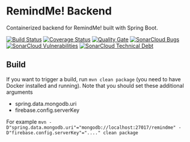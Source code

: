 # RemindMe! Backend
Containerized backend for RemindMe! built with Spring Boot.

[![Build Status](https://travis-ci.org/andryfailli/remindme-backend.svg?branch=master)](https://travis-ci.org/andryfailli/remindme-backend)
[![Coverage Status](https://coveralls.io/repos/github/andryfailli/remindme-backend/badge.svg?branch=master)](https://coveralls.io/github/andryfailli/remindme-backend?branch=master)
[![Quality Gate](https://sonarcloud.io/api/badges/gate?key=it.andreafailli.remindme%3Aremindme-backend)](https://sonarcloud.io/dashboard?id=it.andreafailli.remindme%3Aremindme-backend)
[![SonarCloud Bugs](https://sonarcloud.io/api/badges/measure?key=it.andreafailli.remindme%3Aremindme-backend&metric=bugs)](https://sonarcloud.io/component_measures/metric/reliability_rating/list?it.andreafailli.remindme%3Aremindme-backend)
[![SonarCloud Vulnerabilities](https://sonarcloud.io/api/badges/measure?key=it.andreafailli.remindme%3Aremindme-backend&metric=vulnerabilities)](https://sonarcloud.io/component_measures/metric/security_rating/list?id=it.andreafailli.remindme%3Aremindme-backend)
[![SonarCloud Technical Debt](https://sonarcloud.io/api/badges/measure?key=it.andreafailli.remindme%3Aremindme-backend&metric=sqale_index)](https://sonarcloud.io/component_measures/metric/sqale_index/list?id=it.andreafailli.remindme%3Aremindme-backend)

## Build
If you want to trigger a build, run `mvn clean package` (you need to have Docker installed and running).
Note that you should set these additional arguments
* spring.data.mongodb.uri
* firebase.config.serverKey

For example `mvn -D"spring.data.mongodb.uri"="mongodb://localhost:27017/remindme" -D"firebase.config.serverKey"="...." clean package`
